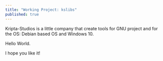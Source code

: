 ```yaml
---
title: "Working Project: kslibs"
published: true
---
```

Kripta-Studios is a little company that create tools for GNU project and for the OS: Debian based OS and Windows 10.  

Hello World.

I hope you like it!
